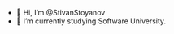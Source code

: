 - 👋 Hi, I’m @StivanStoyanov
- 🌱 I’m currently studying Software University.



<!---
StivanStoyanov/StivanStoyanov is a ✨ special ✨ repository because its `README.md` (this file) appears on your GitHub profile.
You can click the Preview link to take a look at your changes.
--->

